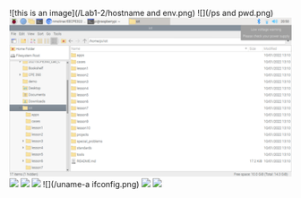 ![this is an image](/Lab1-2/hostname and env.png)
![](/ps and pwd.png)
![](/Lab1-2/gitclone.png)
![](/cdiot-rmfile2.png)
![](/nano.png)
![](/manuname.png)
![](/uname-a ifconfig.png)
![](/pinglocalhost.png)
![](/netstat.png)
